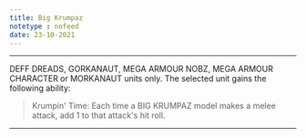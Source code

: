 ```yaml
---
title: Big Krumpaz
notetype : nofeed
date: 23-10-2021
---
```


---

DEFF DREADS, GORKANAUT, MEGA ARMOUR NOBZ, MEGA ARMOUR CHARACTER or MORKANAUT units only. The selected unit gains the following ability:  
> Krumpin' Time: Each time a BIG KRUMPAZ model makes a melee attack, add 1 to that attack's hit roll.

---